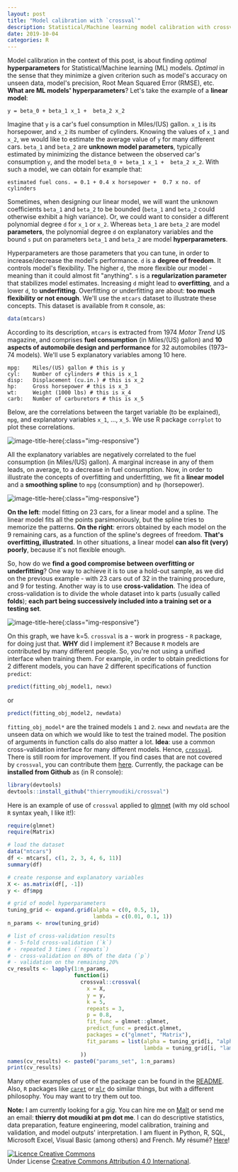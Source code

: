 ```yaml
---
layout: post
title: "Model calibration with `crossval`"
description: Statistical/Machine learning model calibration with crossval
date: 2019-10-04
categories: R
---
```


Model calibration in the context of this post, is about finding _optimal_ __hyperparameters__ for Statistical/Machine learning (ML) models. _Optimal_ in the sense that they minimize a given criterion such as model's accuracy on unseen data, model's precision, Root Mean Squared Error (RMSE), etc. __What are ML models' hyperparameters__? Let's take the example of a __linear model__:

```
y = beta_0 + beta_1 x_1 +  beta_2 x_2

```

Imagine that `y` is a car's fuel consumption in Miles/(US) gallon. `x_1` is its horsepower, and `x_2` its  number of cylinders. Knowing the values of `x_1` and `x_2`, we would like to estimate the average value of `y` for many different cars. `beta_1` and `beta_2` are __unknown model  parameters__, typically estimated by minimizing the distance between the observed car's consumption `y`, and the model `beta_0 + beta_1 x_1 +  beta_2 x_2`. With such a model, we can obtain for example that:

```
estimated fuel cons. = 0.1 + 0.4 x horsepower +  0.7 x no. of cylinders

```

Sometimes, when designing our linear model, we will want the unknown coefficients `beta_1` and `beta_2` to be bounded (`beta_1` and `beta_2` could otherwise exhibit a high variance). Or, we could want to consider a different polynomial degree `d` for `x_1` or `x_2`. Whereas `beta_1` are `beta_2` are model __parameters__, the polynomial degree `d` on explanatory variables and the bound `s`  put on parameters `beta_1` and `beta_2` are model __hyperparameters__. 

Hyperparameters are those parameters that you can tune, in order to increase/decrease the model's performance. `d` is a __degree of freedom__. It controls model's flexibility. The higher `d`, the more flexible our model - meaning than it could almost fit "anything". `s` is a __regularization parameter__ that stabilizes model estimates. Increasing `d` might lead to __overfitting__, and a lower `d`, to __underfitting__. Overfitting or underfitting are about: __too much flexibility or not enough__. We'll use the `mtcars` dataset to illustrate these concepts. This dataset is available from `R` console, as: 


```r
data(mtcars)
``` 

According to its description, `mtcars` is extracted from 1974 _Motor Trend_ US magazine, and comprises __fuel consumption__ (in Miles/(US) gallon) and __10 aspects of automobile design and performance__ for 32 automobiles (1973–74 models). We'll use 5 explanatory variables among 10 here. 

```
mpg:	Miles/(US) gallon # this is y
cyl:	Number of cylinders # this is x_1
disp:	Displacement (cu.in.) # this is x_2
hp:     Gross horsepower # this is x_3
wt:     Weight (1000 lbs) # this is x_4
carb:	Number of carburetors # this is x_5
```
Below, are the correlations between the target variable (to be explained), `mpg`, and explanatory variables  `x_1`, ..., `x_5`. We use R package `corrplot` to plot these correlations. 

 ![image-title-here]({{base}}/images/2019-10-04/2019-10-04-image1.png){:class="img-responsive"}

All the explanatory variables are negatively correlated to the fuel consumption (in Miles/(US) gallon). A marginal increase in any of them leads, on average, to a decrease in fuel consumption. Now, in order to illustrate the concepts of overfitting and underfitting, we fit a __linear model__ and a __smoothing spline__ to `mpg` (consumption) and `hp` (horsepower).

![image-title-here]({{base}}/images/2019-10-04/2019-10-04-image2.png){:class="img-responsive"}

__On the left__: model fitting on 23 cars, for a linear model and a spline. The linear model fits all the points  parsimoniously, but the spline tries to memorize the patterns. __On the right__: errors obtained by each model on the 9 remaining cars, as a function of the spline's degrees of freedom. __That's overfitting, illustrated__. In other situations, a linear model __can also fit (very) poorly__, because it's not flexible enough.

So, how do we __find a good compromise between overfitting or underfitting__? One way to achieve it is to use a hold-out sample, as we did on the previous example - with 23 cars out of 32 in the training procedure, and 9 for testing. Another way is to use __cross-validation__. The idea of cross-validation is to divide the whole dataset into k parts (usually called __folds__); __each part being successively included into a training set or a testing set__.

![image-title-here]({{base}}/images/2019-10-04/2019-10-04-image3.png){:class="img-responsive"}

On this graph, we have k=5. `crossval` is a - work in progress - `R` package, for doing just that. __WHY__ did I implement it? Because `R` models are contributed by many different people. So, you're not using a unified interface when training them. For example, in order to obtain predictions for 2 different models, you can have 2 different specifications of function `predict`:

```r
predict(fitting_obj_model1, newx)
```

or

```r
predict(fitting_obj_model2, newdata)
```

`fitting_obj_model*`  are the trained models `1` and `2`. `newx` and `newdata` are the unseen data on which we would like to test the trained model. The position of arguments in function calls do also matter a lot. __Idea__: use a common cross-validation interface for many different models. Hence,  [`crossval`](https://github.com/Techtonique/crossval). There is still room for improvement. If you find cases that are not covered by `crossval`, you can contribute them  [here](https://github.com/Techtonique/crossval). Currently, the package can be __installed from Github__ as (in R console):

```r
library(devtools)
devtools::install_github("thierrymoudiki/crossval")
```

Here is an example of use of `crossval`  applied to [glmnet](https://web.stanford.edu/~hastie/glmnet/glmnet_alpha.html) (with my old school `R` syntax yeah, I like it!): 

```r
require(glmnet)
require(Matrix)

# load the dataset
data("mtcars")
df <- mtcars[, c(1, 2, 3, 4, 6, 11)]
summary(df)

# create response and explanatory variables
X <- as.matrix(df[, -1])
y <- df$mpg

# grid of model hyperparameters
tuning_grid <- expand.grid(alpha = c(0, 0.5, 1),
                           lambda = c(0.01, 0.1, 1))
n_params <- nrow(tuning_grid)

# list of cross-validation results
# - 5-fold cross-validation (`k`)
# - repeated 3 times (`repeats`)
# - cross-validation on 80% of the data (`p`)
# - validation on the remaining 20%
cv_results <- lapply(1:n_params,
                     function(i)
                       crossval::crossval(
                         x = X,
                         y = y,
                         k = 5,
                         repeats = 3,
                         p = 0.8,
                         fit_func = glmnet::glmnet,
                         predict_func = predict.glmnet,
                         packages = c("glmnet", "Matrix"),
                         fit_params = list(alpha = tuning_grid[i, "alpha"],
                                           lambda = tuning_grid[i, "lambda"])
                       ))
names(cv_results) <- paste0("params_set", 1:n_params)
print(cv_results)

```

Many other examples of use of the package can be found in the [README](https://github.com/Techtonique/crossval/blob/master/README.md).
 Also, `R` packages like [`caret`](https://topepo.github.io/caret/index.html) or [`mlr`](https://mlr.mlr-org.com/) do similar things, but with a different philosophy. You may want to try them out too. 


__Note:__ I am currently looking for a _gig_. You can hire me on [Malt](https://www.malt.fr/profile/thierrymoudiki) or send me an email: __thierry dot moudiki at pm dot me__. I can do descriptive statistics, data preparation, feature engineering, model calibration, training and validation, and model outputs' interpretation. I am fluent in Python, R, SQL, Microsoft Excel, Visual Basic (among others) and French. My résumé? [Here]({{base}}/cv/thierry-moudiki.pdf)!

<a rel="license" href="http://creativecommons.org/licenses/by/4.0/"><img alt="Licence Creative Commons" style="border-width:0" src="https://i.creativecommons.org/l/by/4.0/88x31.png" /></a><br />Under License <a rel="license" href="http://creativecommons.org/licenses/by/4.0/">Creative Commons Attribution 4.0 International</a>.



